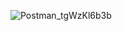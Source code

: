 ![Postman_tgWzKl6b3b](https://github.com/user-attachments/assets/31db09d9-a56e-479d-b0f3-d580b71b93df)
